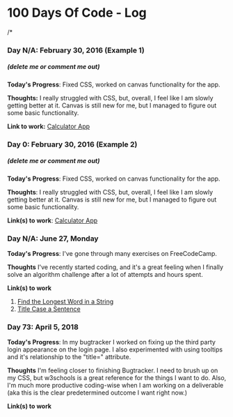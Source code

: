 # 100 Days Of Code - Log
/*
### Day N/A: February 30, 2016 (Example 1)
##### (delete me or comment me out)

**Today's Progress**: Fixed CSS, worked on canvas functionality for the app.

**Thoughts:** I really struggled with CSS, but, overall, I feel like I am slowly getting better at it. Canvas is still new for me, but I managed to figure out some basic functionality.

**Link to work:** [Calculator App](http://www.example.com)

### Day 0: February 30, 2016 (Example 2)
##### (delete me or comment me out)

**Today's Progress**: Fixed CSS, worked on canvas functionality for the app.

**Thoughts**: I really struggled with CSS, but, overall, I feel like I am slowly getting better at it. Canvas is still new for me, but I managed to figure out some basic functionality.

**Link(s) to work**: [Calculator App](http://www.example.com)


### Day N/A: June 27, Monday

**Today's Progress**: I've gone through many exercises on FreeCodeCamp.

**Thoughts** I've recently started coding, and it's a great feeling when I finally solve an algorithm challenge after a lot of attempts and hours spent.

**Link(s) to work**
1. [Find the Longest Word in a String](https://www.freecodecamp.com/challenges/find-the-longest-word-in-a-string)
2. [Title Case a Sentence](https://www.freecodecamp.com/challenges/title-case-a-sentence)




### Day 73: April 5, 2018

**Today's Progress**: In my bugtracker I worked on fixing up the third party login appearance on the login page. I also experimented with using tooltips and it's relationship to the "title=" attribute.

**Thoughts** I'm feeling closer to finishing Bugtracker. I need to brush up on my CSS, but w3schools is a great reference for the things I want to do. Also, I'm much more productive coding-wise when I am working on a deliverable (aka this is the clear predetermined outcome I want right now.)

**Link(s) to work**
